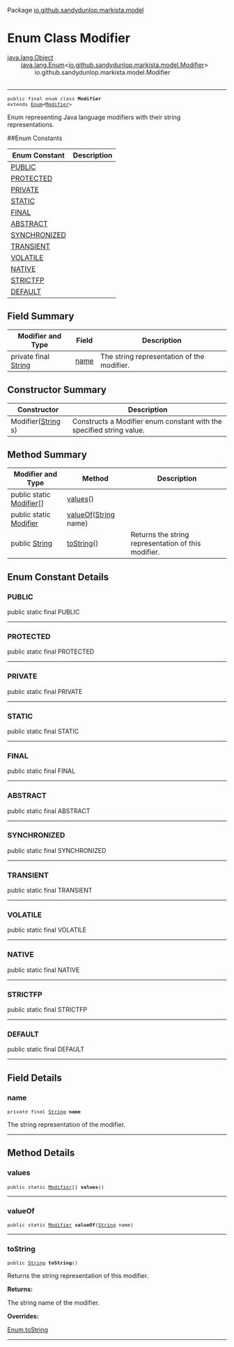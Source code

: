Package [io.github.sandydunlop.markista.model](index.md)

# Enum Class Modifier
[java.lang.Object](https://docs.oracle.com/en/java/javase/24/docs/api/java.base/java/lang/Object.html)<br/>
        [java.lang.Enum](https://docs.oracle.com/en/java/javase/24/docs/api/java.base/java/lang/Enum.html)<[io.github.sandydunlop.markista.model.Modifier](Modifier.md)><br/>
                io.github.sandydunlop.markista.model.Modifier<br/>
<br/>

----

<span style="font-family: monospace; font-size: 80%;">public final enum class __Modifier__<br/>extends [Enum](https://docs.oracle.com/en/java/javase/24/docs/api/java.base/java/lang/Enum.html)<[Modifier](Modifier.md)>
</span>

Enum representing Java language modifiers with their string 
representations.


##Enum Constants

| Enum Constant                 | Description |
|-------------------------------|-------------|
| [PUBLIC](#public)             |             |
| [PROTECTED](#protected)       |             |
| [PRIVATE](#private)           |             |
| [STATIC](#static)             |             |
| [FINAL](#final)               |             |
| [ABSTRACT](#abstract)         |             |
| [SYNCHRONIZED](#synchronized) |             |
| [TRANSIENT](#transient)       |             |
| [VOLATILE](#volatile)         |             |
| [NATIVE](#native)             |             |
| [STRICTFP](#strictfp)         |             |
| [DEFAULT](#default)           |             |



## Field Summary

| Modifier and Type                                                                                          | Field         | Description                                |
|------------------------------------------------------------------------------------------------------------|---------------|--------------------------------------------|
| private final [String](https://docs.oracle.com/en/java/javase/24/docs/api/java.base/java/lang/String.html) | [name](#name) | The string representation of the modifier. |



## Constructor Summary

| Constructor                                                                                              | Description                                                          |
|----------------------------------------------------------------------------------------------------------|----------------------------------------------------------------------|
| Modifier([String](https://docs.oracle.com/en/java/javase/24/docs/api/java.base/java/lang/String.html) s) | Constructs a Modifier enum constant with the specified string value. |



## Method Summary

| Modifier and Type                                                                                   | Method                                                                                                                 | Description                                         |
|-----------------------------------------------------------------------------------------------------|------------------------------------------------------------------------------------------------------------------------|-----------------------------------------------------|
| public static [Modifier](Modifier.md)[]                                                             | [values](#values)()                                                                                                    |                                                     |
| public static [Modifier](Modifier.md)                                                               | [valueOf](#valueof)([String](https://docs.oracle.com/en/java/javase/24/docs/api/java.base/java/lang/String.html) name) |                                                     |
| public [String](https://docs.oracle.com/en/java/javase/24/docs/api/java.base/java/lang/String.html) | [toString](#tostring)()                                                                                                | Returns the string representation of this modifier. |



## Enum Constant Details

### PUBLIC

public static final  PUBLIC




---

### PROTECTED

public static final  PROTECTED




---

### PRIVATE

public static final  PRIVATE




---

### STATIC

public static final  STATIC




---

### FINAL

public static final  FINAL




---

### ABSTRACT

public static final  ABSTRACT




---

### SYNCHRONIZED

public static final  SYNCHRONIZED




---

### TRANSIENT

public static final  TRANSIENT




---

### VOLATILE

public static final  VOLATILE




---

### NATIVE

public static final  NATIVE




---

### STRICTFP

public static final  STRICTFP




---

### DEFAULT

public static final  DEFAULT




---


## Field Details

### name

<span style="font-family: monospace; font-size: 80%;">private final [String](https://docs.oracle.com/en/java/javase/24/docs/api/java.base/java/lang/String.html) __name__</span>

The string representation of the modifier.


---


## Method Details

### values

<span style="font-family: monospace; font-size: 80%;">public static [Modifier](Modifier.md)[] __values__()</span>




---

### valueOf

<span style="font-family: monospace; font-size: 80%;">public static [Modifier](Modifier.md) __valueOf__([String](https://docs.oracle.com/en/java/javase/24/docs/api/java.base/java/lang/String.html) name)</span>




---

### toString

<span style="font-family: monospace; font-size: 80%;">public [String](https://docs.oracle.com/en/java/javase/24/docs/api/java.base/java/lang/String.html) __toString__()</span>

Returns the string representation of this modifier.

**Returns:**

The string name of the modifier.

**Overrides:**

[Enum.toString](https://docs.oracle.com/en/java/javase/24/docs/api/java.base/java/lang/Enum.html#toString)


---

